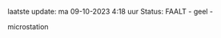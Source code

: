 laatste update: 
ma 09-10-2023  4:18   uur 
Status: FAALT - geel - 
<div class="service Y">microstation</div>